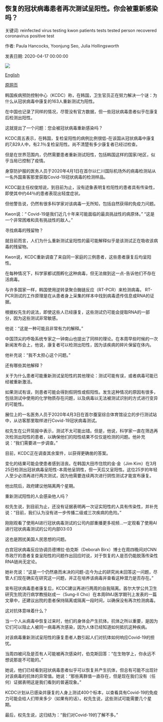 ## 恢复的冠状病毒患者再次测试呈阳性。你会被重新感染吗？

关键词: reinfected virus testing kwon patients tests tested person recovered coronavirus positive test

作者: Paula Hancocks, Yoonjung Seo, Julia Hollingsworth

发表日期: 2020-04-17 00:00:00

![](https://cdn.cnn.com/cnnnext/dam/assets/200417002231-01-south-korea-testing-0401-super-tease.jpg)

[English](Recovered%20coronavirus%20patients%20are%20testing%20positive%20again.%20Can%20you%20get%20reinfected%3F.md)

[原网页](https://edition.cnn.com/2020/04/17/health/south-korea-coronavirus-retesting-positive-intl-hnk/index.html)

韩国疾病预防控制中心（KCDC）称，在韩国，卫生官员正在努力解决一个谜：为什么从冠状病毒中康复的163人重新测试为阳性。

在中国也记录了同样的情况，尽管没有官方数据，但一些冠状病毒患者似乎在康复后检测出阳性。

这就提出了一个问题：您会被冠状病毒重新感染吗？

KCDC周五表示，在韩国，复检呈阳性的病例比例很低-在该国从冠状病毒中康复的7,829人中，有2.1％复检呈阳性。尚不清楚有多少康复者已经过检查。

但是在世界范围内，仍然需要患者重新测试阳性，包括韩国这样的国家/地区，似乎当局已控制了疫情。

身穿防护服的医务人员于2020年4月1日在首尔以仁川国际机场外的病毒检测站从一名外国乘客那里获取Covid-19冠状病毒的检测样品。

KCDC副主任权俊旭说，到目前为止，没有迹象表明复检阳性的患者具有传染性，即使其中约44％的患者表现出轻度症状。

但他警告说，仍然有很多科学家对该病毒一无所知，包括自然获得的免疫力问题。

Kwon说：“ Covid-19是我们近几十年来可能面临的最具挑战性的病原体。” “这是一个非常困难和具有挑战性的敌人。”

寻找病毒的残留物？

就目前而言，人们为什么重新测试呈阳性的最可能解释似乎是该测试正在吸收该病毒的残留物。

Kwon说，KCDC重新调查了来自同一家庭的三例患者，这些患者康复后均呈阳性。

在每种情况下，科学家都试图孵化这种病毒，但无法做到这一点-告诉他们不存在活病毒。

与许多国家一样，韩国使用逆转录聚合酶链反应（RT-PCR）来检测病毒。 RT-PCR测试的工作原理是在从患者身上采集的样本中找到病毒遗传信息或RNA的证据。

根据权先生的说法，即使这些人已经康复，这些测试仍可能会提取RNA的一部分，因为这些测试非常敏感。

他说：“这是一种可能且非常有力的解释。”

中国顶尖的呼吸系统专家之一钟南山也提出了同样的理论。在本周早些时候的一次新闻发布会上，他说，康复者可以检测出阳性，因为该疾病的碎片保留在体内。

他补充说：“我不太担心这个问题。”

还有哪些其他解释？

关于为什么患者可能重新测试呈阳性的其他理论：测试可能有误，或者病毒可能已经被重新激活。

如果测试有误，则患者可能会得到假阴性或假阳性。发生这种情况的原因有很多，包括测试中使用的化学物质存在问题，以及病毒以无法被测试识别的方式进行变异的可能性。

展位上的一名医务人员于2020年4月3日在首尔蚕室综合体育馆设立的步行测试站中，从访客那里取样进行Covid-19冠状病毒测试。

权先生在公开简报中表示，测试不太可能出错。但是，他说，科学家一直在筛选再次检测出阳性的患者，以确保他们的阳性结果不仅仅是检测的问题。他补充说：“我们需要进一步调查。”

目前，KCDC正在调查其余案件，以获得更确凿的答案。

变化的结果可能会使患者感到沮丧。在韩国大田市住院的金·金（Jim Kim）在3月25日检测出冠状病毒呈阳性-本周他呈阴性，但一天后又呈阳性。这位25岁的年轻人至少必须再进行两次测试，因为他需要连续两次进行阴性测试才能宣布康复。

他出院后，政府建议他隔离两个星期。

重新测试阳性的人会感染他人吗？

权先生说，到目前为止，还没有证据表明再一次证实阳性的人具有传染性，并补充说：“目前，我们认为没有进一步传播二级或三次疾病的危险。”

刚刚观看了使用AI进行冠状病毒测试的公司内部重播更多视频...一定观看了使用AI进行冠状病毒测试的公司内部03:03

这也是困扰美国人民思想的问题。

白宫冠状病毒反应协调员德博拉·伯克斯（Deborah Birx）博士在周四晚间对CNN市政厅的患者复查呈阳性的问题作出回应时说，对于恢复的人是否仍能脱落传染性RNA链尚无定论。

她补充说：“这是一个仍然悬而未决的问题-迄今为止的研究尚未回答这一问题，尽管人们现在确实在研究这一问题，并正在培养该病毒并查看这种潜力是否存在。”

宣布冠状病毒患者康复后，KCDC建议再进行两周的自我隔离。首尔大学公共卫生研究生院流行病学教授赵成一（Sung-Il Cho）在本周BMJ医学期刊上发表的一篇文章中，还建议出院的患者保持隔离或隔离一段时间，以确保没有再次检测病毒。

这对抗体意味着什么？

当一个人从病毒中恢复过来时，他们的身体会产生抗体。抗体之所以重要，是因为它们可以阻止人被同一病毒再次感染，因为人体已经知道如何抵抗这种疾病。

对该病毒重新测试呈阳性的康复患者人数引起人们对抗体如何响应Covid-19的担忧。

当周四被问及是否有人可能被再次感染时，伯克斯回答：“在生物学上，你永远不想说那是不可能的。”

她说，他们已经看到冠状病毒患者似乎可以恢复并产生抗体，但总有可能不出现针对该病毒的抗体的异常值。她说：“那些离群值一直存在，但是现在我们没有（任何）证据表明这是我们看到的普遍现象。”

KCDC计划从已感染并康复的人身上测试400个标本，以查看具有Covid-19的免疫力可能会给人们带来多少（如果有的话）。权先生说，这些测试可能需要几个星期。

最后，权先生说，这归结为：“我们对Covid-19的了解不多。”